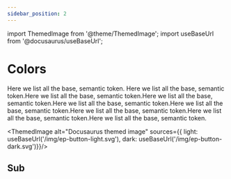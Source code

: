 ```yaml
---
sidebar_position: 2
---
```


import ThemedImage from '@theme/ThemedImage';
import useBaseUrl from '@docusaurus/useBaseUrl';

# Colors

Here we list all the base, semantic token. Here we list all the base, semantic token.Here we list all the base, semantic token.Here we list all the base, semantic token.Here we list all the base, semantic token.Here we list all the base, semantic token.Here we list all the base, semantic token.Here we list all the base, semantic token.Here we list all the base, semantic token.

<ThemedImage
alt="Docusaurus themed image"
sources={{
    light: useBaseUrl('/img/ep-button-light.svg'),
    dark: useBaseUrl('/img/ep-button-dark.svg')}}/>

## Sub
